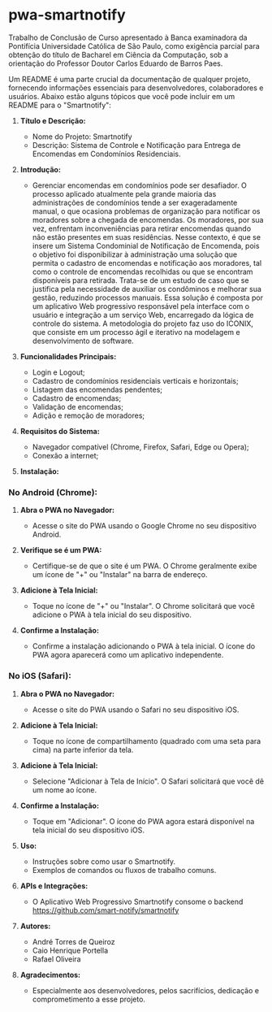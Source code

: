 # pwa-smartnotify
Trabalho de Conclusão de Curso apresentado à Banca examinadora da Pontifícia Universidade Católica de São Paulo, como exigência parcial para obtenção do título de Bacharel em Ciência da Computação, sob a orientação do Professor Doutor Carlos Eduardo de Barros Paes.

Um README é uma parte crucial da documentação de qualquer projeto, fornecendo informações essenciais para desenvolvedores, colaboradores e usuários. Abaixo estão alguns tópicos que você pode incluir em um README para o "Smartnotify":

1. **Título e Descrição:**
   - Nome do Projeto: Smartnotify
   - Descrição: Sistema de Controle e Notificação para Entrega de Encomendas em Condomínios Residenciais.

2. **Introdução:**
   - Gerenciar encomendas em condomínios pode ser desafiador. O processo aplicado atualmente pela grande maioria das administrações de condomínios tende a ser exageradamente manual, o que ocasiona problemas de organização para notificar os moradores sobre a chegada de encomendas. Os moradores, por sua vez, enfrentam inconveniências para retirar encomendas quando não estão presentes em suas residências. Nesse contexto, é que se insere um Sistema Condominial de Notificação de Encomenda, pois o objetivo foi disponibilizar à administração uma solução que permita o cadastro de encomendas e notificação aos moradores, tal como o controle de encomendas recolhidas ou que se encontram disponíveis para retirada. Trata-se de um estudo de caso que se justifica pela necessidade de auxiliar os condôminos e melhorar sua gestão, reduzindo processos manuais. Essa solução é composta por um aplicativo Web progressivo responsável pela interface com o usuário e integração a um serviço Web, encarregado da lógica de controle do sistema. A metodologia do projeto faz uso do ICONIX, que consiste em um processo ágil e iterativo na modelagem e desenvolvimento de software.

3. **Funcionalidades Principais:**
   - Login e Logout;
   - Cadastro de condomínios residenciais verticais e horizontais;
   - Listagem das encomendas pendentes;
   - Cadastro de encomendas;
   - Validação de encomendas;
   - Adição e remoção de moradores;

5. **Requisitos do Sistema:**
   - Navegador compatível (Chrome, Firefox, Safari, Edge ou Opera);
   - Conexão a internet;

6. **Instalação:**
### No Android (Chrome):
1. **Abra o PWA no Navegador:**
   - Acesse o site do PWA usando o Google Chrome no seu dispositivo Android.

2. **Verifique se é um PWA:**
   - Certifique-se de que o site é um PWA. O Chrome geralmente exibe um ícone de "+" ou "Instalar" na barra de endereço.

3. **Adicione à Tela Inicial:**
   - Toque no ícone de "+" ou "Instalar". O Chrome solicitará que você adicione o PWA à tela inicial do seu dispositivo.

4. **Confirme a Instalação:**
   - Confirme a instalação adicionando o PWA à tela inicial. O ícone do PWA agora aparecerá como um aplicativo independente.

### No iOS (Safari):
1. **Abra o PWA no Navegador:**
   - Acesse o site do PWA usando o Safari no seu dispositivo iOS.

2. **Adicione à Tela Inicial:**
   - Toque no ícone de compartilhamento (quadrado com uma seta para cima) na parte inferior da tela.

3. **Adicione à Tela Inicial:**
   - Selecione "Adicionar à Tela de Início". O Safari solicitará que você dê um nome ao ícone.

4. **Confirme a Instalação:**
   - Toque em "Adicionar". O ícone do PWA agora estará disponível na tela inicial do seu dispositivo iOS.

8. **Uso:**
   - Instruções sobre como usar o Smartnotify.
   - Exemplos de comandos ou fluxos de trabalho comuns.

9. **APIs e Integrações:**
   - O Aplicativo Web Progressivo Smartnotify consome o backend https://github.com/smart-notify/smartnotify

12. **Autores:**
    - André Torres de Queiroz
    - Caio Henrique Portella
    - Rafael Oliveira

13. **Agradecimentos:**
    - Especialmente aos desenvolvedores, pelos sacrifícios, dedicação e comprometimento a esse projeto.
